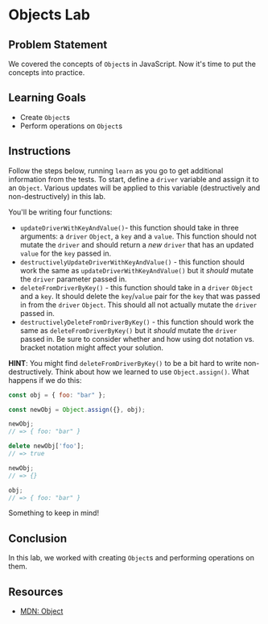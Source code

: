 # Objects Lab

## Problem Statement

We covered the concepts of `Object`s in JavaScript. Now it's time to put the
concepts into practice.

## Learning Goals

- Create `Object`s
- Perform operations on `Object`s

## Instructions

Follow the steps below, running `learn` as you go to get additional information
from the tests. To start, define a `driver` variable and assign it to an
`Object`. Various updates will be applied to this variable (destructively and
non-destructively) in this lab.

You'll be writing four functions:

- `updateDriverWithKeyAndValue()`- this function should take in three arguments:
  a `driver` `Object`, a `key` and a `value`. This function should not mutate the
  `driver` and should return a _new_ `driver` that has an updated
  `value` for the `key` passed in.
- `destructivelyUpdateDriverWithKeyAndValue()` - this function should work the
  same as `updateDriverWithKeyAndValue()` but it _should_ mutate the `driver`
  parameter passed in.
- `deleteFromDriverByKey()` - this function should take in a `driver` `Object`
  and a `key`. It should delete the `key`/`value` pair for the `key` that was
  passed in from the `driver` `Object`. This should all not actually mutate the
  `driver` passed in.
- `destructivelyDeleteFromDriverByKey()` - this function should work the same as
  `deleteFromDriverByKey()` but it _should_ mutate the `driver` passed in. Be
  sure to consider whether and how using dot notation vs. bracket notation might
  affect your solution.

**HINT**: You might find `deleteFromDriverByKey()` to be a bit hard to write
non-destructively. Think about how we learned to use `Object.assign()`. What
happens if we do this:

```js
const obj = { foo: "bar" };

const newObj = Object.assign({}, obj);

newObj;
// => { foo: "bar" }

delete newObj['foo'];
// => true

newObj;
// => {}

obj;
// => { foo: "bar" }
```

Something to keep in mind!

## Conclusion

In this lab, we worked with creating `Object`s and performing operations on
them.

## Resources

- [MDN: Object](https://developer.mozilla.org/en-US/docs/Web/JavaScript/Reference/Global_Objects/Object)
